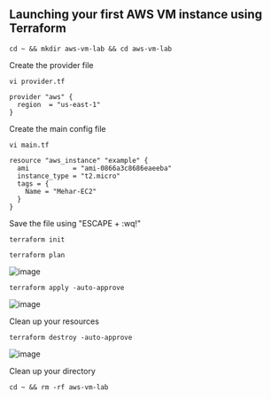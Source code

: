 ## Launching your first AWS VM instance using Terraform 
```
cd ~ && mkdir aws-vm-lab && cd aws-vm-lab
```
Create the provider file
```
vi provider.tf
```
```
provider "aws" {
  region  = "us-east-1"
}
```
Create the main config file
```
vi main.tf
```
```
resource "aws_instance" "example" {
  ami           = "ami-0866a3c8686eaeeba"
  instance_type = "t2.micro"
  tags = {
    Name = "Mehar-EC2"
  }
}
```
Save the file using "ESCAPE + :wq!"
```
terraform init
```
```
terraform plan
```
![image](https://github.com/user-attachments/assets/e91c6126-4359-447a-8e54-65c2c8b79280)

```
terraform apply -auto-approve
```
![image](https://github.com/user-attachments/assets/e51b404c-d33e-448b-89a5-5884827069b4)



Clean up your resources
```
terraform destroy -auto-approve
```
![image](https://github.com/user-attachments/assets/5c45c2f9-3fc5-483a-8588-b97b07e7ac2b)

Clean up your directory
```
cd ~ && rm -rf aws-vm-lab
```

